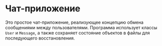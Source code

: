 # Чат-приложение

Это простое чат-приложение, реализующее концепцию обмена сообщениями между пользователями. Программа использует классы `User` и `Message`, а также сохраняет состояние объектов в файлы для последующего восстановления.
